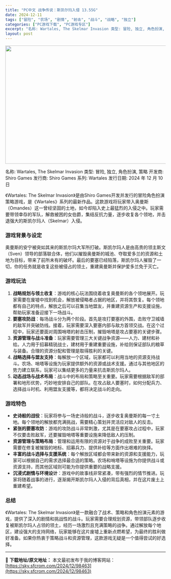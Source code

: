 ```yaml
---
title: "PC中文 战争传说：斯凯尔玛入侵 13.55G"
date: 2024-12-11
tags: ["冒险", "农场", "剧情", "射击", "战斗", "战略", "独立"]
categories: ["PC游戏下载", "PC游戏专区"]
excerpt: "名称: Wartales, The Skelmar Invasion 类型: 冒险, 独立, 角色扮演, 策略 开发商: Shiro Games 发行商: Shiro Games 系列: Wartales 发行日期: 2024 年 12 月 10 日 《Wartales: The Skelmar I&hellip;"
layout: post
---
```


<img class="aligncenter size-full wp-image-98464" src="https://sky.sfcrom.com/wp-content/uploads/2024/12/2024121102135058.webp" alt="" width="660" height="370" />

名称: Wartales, The Skelmar Invasion
类型: 冒险, 独立, 角色扮演, 策略
开发商: Shiro Games
发行商: Shiro Games
系列: Wartales
发行日期: 2024 年 12 月 10 日

《Wartales: The Skelmar Invasion》是由Shiro Games开发并发行的冒险角色扮演策略游戏，是《Wartales》系列的最新作品。这款游戏将玩家带入奥曼斯（Omandes）这一曾经坚固的土地，如今却陷入史上最猛烈的入侵之中。玩家需要带领幸存的军队，解救被困的女伯爵，集结反抗力量，逐步收复各个领地，并击退强大的斯凯尔玛人（Skelmar）入侵。
<h3>游戏背景与设定</h3>
奥曼斯的安宁被突如其来的斯凯尔玛大军所打破。斯凯尔玛人是由高贵的领主斯文（Sven）领导的部落联合体，他们以摧毁奥曼斯的城池、夺取爱多兰的资源和土地为目标，带来了前所未有的破坏。最后的要塞已经陷落，斯凯尔玛人摧毁了一切，你的任务就是收复这些被侵占的领土，重建奥曼斯并保护爱多兰免于灭亡。
<h3>游戏玩法</h3>
<ol>
 	<li><strong>战略规划与领土收复</strong>：游戏的核心玩法围绕着收复奥曼斯的各个领地展开。玩家需要在废墟中找到机会，解放被侵略者占据的地区，并将其恢复。每个领地都有自己的特点，解放之后可以召集当地盟友，并重建资源生产和支援设施，帮助玩家准备迎接下一场战斗。</li>
 	<li><strong>要塞攻防战</strong>：每场战斗分为两个阶段。首先是攻打要塞的外围，击败守卫城墙的敌军并突破防线。接着，玩家需要深入要塞内部与敌方首领交战。在这个过程中，玩家还要面对周围哨塔的射击压制，摧毁哨塔是攻占要塞的关键步骤。</li>
 	<li><strong>资源管理与战斗准备</strong>：玩家需要管理三大关键战争资源——人力、建材和补给。人力用于招募精锐战士，建材用于重建重要设施，补给则保证部队的粮草与装备。合理的资源分配和管理是取得胜利的关键。</li>
 	<li><strong>战略选择与盟友支持</strong>：每解放一个区域，玩家都可以利用当地的资源支持战斗。农场、哨塔等设施为玩家提供额外的资源或战术支援。通过与其他地区的势力建立联系，玩家可以集结更多的力量来抗击斯凯尔玛人。</li>
 	<li><strong>动态战场与战术布局</strong>：战斗中的布局和策略至关重要。玩家需要根据敌军的部署和地形优势，巧妙地安排自己的部队。在攻占敌人要塞时，如何分配兵力、选择战斗时机、利用盟友支援等，都将决定战斗的走向。</li>
</ol>
<h3>游戏特色</h3>
<ul>
 	<li><strong>史诗般的战役</strong>：玩家将参与一场史诗般的战斗，逐步收复奥曼斯的每一寸土地。每个领地的解放都充满挑战，需要精心策划并灵活应对敌人的反击。</li>
 	<li><strong>紧张的要塞攻防</strong>：游戏的攻防战斗非常刺激，尤其是在要塞攻占过程中，玩家不仅要击败敌军，还要摧毁哨塔等重要设施来降低敌人的压制。</li>
 	<li><strong>资源管理与策略布局</strong>：管理和运用有限的资源对于战争的成败至关重要。玩家需要在修复被摧毁的地标、招募兵力、提供补给等方面作出艰难的抉择。</li>
 	<li><strong>丰富的战斗选择与支援系统</strong>：每个解放区域都会带来新的资源和支援能力，玩家可以根据自己的需求选择最合适的策略。农场和哨塔等设施为你提供战斗或资源支持，而其他区域则可能为你提供重要的战略支援。</li>
 	<li><strong>沉浸式剧情与环境设计</strong>：游戏中的故事线非常紧凑，带有强烈的情节推进。玩家将随着战事的进行，逐渐揭开斯凯尔玛人入侵的背后真相，并在这片废土上重建希望。</li>
</ul>
<h3>总结</h3>
《Wartales: The Skelmar Invasion》是一款融合了战术、策略和角色扮演元素的游戏，提供了深入的剧情和挑战性的战斗。玩家需要合理规划资源，带领部队逐步收复被斯凯尔玛人占领的领土，经历一场激烈且充满策略的战争。通过解放每个地区，建设强大的支持网络，玩家能够在这片废墟上重新点燃希望，为最终的胜利做好准备。如果你热衷于策略战斗和资源管理，这款游戏无疑是一个值得尝试的好选择。

---
📖 **下载地址/原文地址：** 本文最初发布于我的博客网站：[https://sky.sfcrom.com/2024/12/98463](https://sky.sfcrom.com/2024/12/98463)
